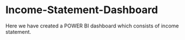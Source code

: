 # Income-Statement-Dashboard

Here we have created a POWER BI dashboard which consists of income statement.
